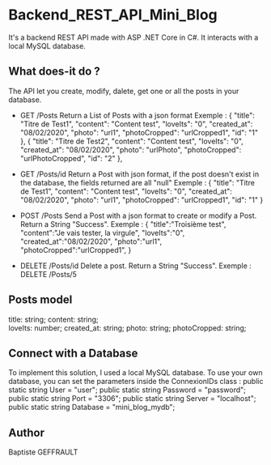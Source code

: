 # Backend_REST_API_Mini_Blog
It's a backend REST API made with ASP .NET Core in C#. It interacts with a local MySQL database.

## What does-it do ?
The API let you create, modify, dalete, get one or all the posts in your database.

* GET /Posts
Return a List of Posts with a json format
Exemple :
  {
  "title": "Titre de Test1",
  "content": "Content test",
  "loveIts": "0",
  "created_at": "08/02/2020",
  "photo": "url1",
  "photoCropped": "urlCropped1",
  "id": "1"
},
  {
  "title": "Titre de Test2",
  "content": "Content test",
  "loveIts": "0",
  "created_at": "08/02/2020",
  "photo": "urlPhoto",
  "photoCropped": "urlPhotoCropped",
  "id": "2"
},

* GET /Posts/id
Return a Post with json format, if the post doesn't exist in the database, the fields returned are all "null"
Exemple :
{
  "title": "Titre de Test1",
  "content": "Content test",
  "loveIts": "0",
  "created_at": "08/02/2020",
  "photo": "url1",
  "photoCropped": "urlCropped1",
  "id": "1"
}

* POST /Posts
Send a Post with a json format to create or modify a Post. 
Return a String "Success".
Exemple :
{
  "title":"Troisième test",
  "content":"Je vais tester, la virgule",
  "loveIts":"0",
  "created_at":"08/02/2020",
  "photo":"url1",
  "photoCropped":"urlCropped1",
}

* DELETE /Posts/id
Delete a post. 
Return a String "Success".
Exemple :
DELETE /Posts/5

## Posts model

title: string; 
content: string;  
loveIts: number;
created_at: string;
photo: string;
photoCropped: string;

## Connect with a Database
To implement this solution, I used a local MySQL database.
To use your own database, you can set the parameters inside the ConnexionIDs class :
        public static string User = "user";
        public static string Password = "password";
        public static string Port = "3306";
        public static string Server = "localhost";
        public static string Database = "mini_blog_mydb";
        
 ## Author
 Baptiste GEFFRAULT
